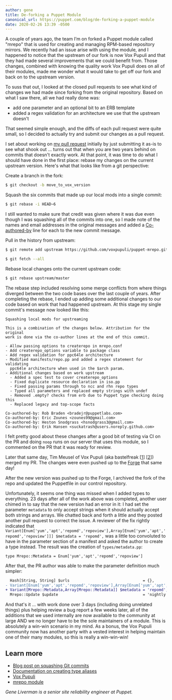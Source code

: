 ```yaml
---
author: gene
title: De-forking a Puppet Module
canonical_url: https://puppet.com/blog/de-forking-a-puppet-module
date: 2020-02-26 13:39 -0500
---
```

A couple of years ago, the team I’m on forked a Puppet module called "mrepo" that is used for creating and managing RPM-based repository mirrors. We recently had an issue arise with using the module, and I happened to notice that the upstream of our fork is now Vox Pupuli and that they had made several improvements that we could benefit from. Those changes, combined with knowing the quality work Vox Pupuli does on all of their modules, made me wonder what it would take to get off our fork and back on to the upstream version.

To suss that out, I looked at the closed pull requests to see what kind of changes we had made since forking from the original repository. Based on what I saw there, all we had really done was:

- add one parameter and an optional bit to an ERB template
- added a regex validation for an architecture we use that the upstream doesn't

That seemed simple enough, and the diffs of each pull request were quite small, so I decided to actually try and submit our changes as a pull request.

I set about working on [my pull request](https://github.com/voxpupuli/puppet-mrepo/pull/107) initially by just submitting it as-is to see what shook out ... turns out that when you are two years behind on commits that doesn't exactly work. At that point, it was time to do what I should have done in the first place: rebase my changes on the current upstream version. Here's what that looks like from a git perspective:

Create a branch in the fork:

```bash
$ git checkout -b move_to_vox_version
```

Squash the six commits that made up our local mods into a single commit:

```bash
$ git rebase -i HEAD~6
```

I still wanted to make sure that credit was given where it was due even though I was squashing all of the commits into one, so I made note of the names and email addresses in the original messages and added a [Co-authored-by](https://medium.com/blackode/creating-co-authored-commits-on-the-command-line-git-305ae2af9f73) line for each to the new commit message.

Pull in the history from upstream:

```bash
$ git remote add upstream https://github.com/voxpupuli/puppet-mrepo.git

$ git fetch --all
```

Rebase local changes onto the current upstream code:

```bash
$ git rebase upstream/master
```

The rebase step included resolving some merge conflicts from where things diverged between the two code bases over the last couple of years. After completing the rebase, I ended up adding some additional changes to our code based on work that had happened upstream. At this stage my single commit's message now looked like this:

```plain
Squashing local mods for upstreaming

This is a combination of the changes below. Attribution for the original
work is done via the co-author lines at the end of this commit.

- Allow passing options to createrepo in mrepo.conf
- Add createrepo_options variable to package class
- Add regex validation for ppc64le architecture
- Modified manifests/repo.pp and added a regex statement for validating
  ppc64le architecture when used in the $arch param.
- Additional changes based on work upstream
  - Added a spec test to cover createrepo_options
  - Fixed duplicate resource declaration in iso.pp
  - Fixed passing params through to ncc and rhn repo types
  - Typed all parameters and replaced empty strings with undef
  - Removed .empty? checks from erb due to Puppet type checking doing this
  - Replaced legacy and top-scope facts

Co-authored-by: Rob Braden <bradejr@puppetlabs.com>
Co-authored-by: Eric Zounes <zounes99@gmail.com>
Co-authored-by: Heston Snodgrass <hsnodgrass3@gmail.com>
Co-authored-by: Erik Hansen <suckatrash@users.noreply.github.com>
```

I felt pretty good about these changes after a good bit of testing via CI on the PR and doing `noop` runs on our server that uses this module, so I commented on the PR that it was ready for review.

Later that same day, Tim Meusel of Vox Pupuli (aka bastelfreak [[1](https://github.com/bastelfreak)] [[2](https://twitter.com/BastelsBlog)]) merged my PR. The changes were even pushed up to the [Forge](https://forge.puppet.com/puppet/mrepo/changelog#v410-2019-11-18) that same day!

After the new version was pushed up to the Forge, I archived the fork of the repo and updated the Puppetfile in our control repository.

Unfortunately, it seems one thing was missed when I added types to everything. 23 days after all of the work above was completed, another user chimed in to say that the new version had an error in it: I had set the parameter `metadata` to only accept strings when it should actually accept both strings and arrays. We chatted back and forth a little and they posted another pull request to correct the issue. A reviewer of the fix rightly indicated that `Variant[Enum['yum','apt','repomd','repoview'],Array[Enum['yum','apt','repomd','repoview']]] $metadata = 'repomd',` was a little too convoluted to have in the parameter section of a manifest and asked the author to create a type instead. The result was the creation of `types/metadata.pp`:

```puppet
type Mrepo::Metadata = Enum['yum','apt','repomd','repoview']
```

After that, the PR author was able to make the parameter definition much simpler:

```diff
  Hash[String, String] $urls                                = {},
- Variant[Enum['yum','apt','repomd','repoview'],Array[Enum['yum','apt','repomd','repoview']]] $metadata = 'repomd',
+ Variant[Mrepo::Metadata,Array[Mrepo::Metadata]] $metadata = 'repomd',
  Mrepo::Update $update                                     = 'nightly',
```

And that's it ... with work done over 3 days (including doing unrelated things) plus helping review a bug report a few weeks later, all of the additions that we used internally are now available to the community at large AND we no longer have to be the sole maintainers of a module. This is absolutely a win-win scenario in my mind. As a bonus, the Vox Pupuli community now has another party with a vested interest in helping maintain one of their many modules, so this is really a win-win-win!

## Learn more

- [Blog post on squashing Git commits](https://stackabuse.com/git-squash-multiple-commits-in-to-one-commit/)
- [Documentation on creating type aliases](https://puppet.com/docs/puppet/latest/lang_type_aliases.html)
- [Vox Pupuli](https://voxpupuli.org)
- [mrepo module](https://forge.puppet.com/puppet/mrepo)

*Gene Liverman is a senior site reliability engineer at Puppet.*

